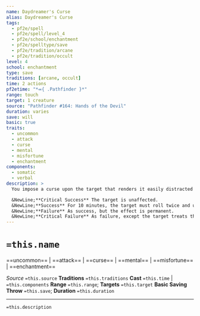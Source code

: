 ```yaml
---
name: Daydreamer's Curse
alias: Daydreamer's Curse
tags:
  - pf2e/spell
  - pf2e/spell/level_4
  - pf2e/school/enchantment
  - pf2e/spelltype/save
  - pf2e/tradition/arcane
  - pf2e/tradition/occult
level: 4
school: enchantment
type: save
traditions: [arcane, occult]
time: 2 actions
pf2etime: "*⬺{ .Pathfinder }*"
range: touch
target: 1 creature
source: "Pathfinder #164: Hands of the Devil"
duration: varies
save: will
basic: true
traits:
  - uncommon
  - attack
  - curse
  - mental
  - misfortune
  - enchantment
components:
  - somatic
  - verbal
description: >
  You impose a curse upon the target that renders it easily distracted and unable to focus its thoughts on tasks that demand insight or discernment. The target must attempt a Will save.

  &NewLine;**Critical Success** The target is unaffected.
  &NewLine;**Success** For 10 minutes, the target must roll twice and use the worse result whenever attempting a Medicine, Nature, Perception, or Survival check. If the target critically succeeds at a Perception check or skill check to perform an action with the concentrate trait, the target gets a success instead.
  &NewLine;**Failure** As success, but the effect is permanent.
  &NewLine;**Critical Failure** As failure, except the target treats the outcomes of all checks with the concentrate trait as one degree of success worse than the result it rolled (a critical success becomes a success, a success becomes a failure, and a failure becomes a critical failure).
---
```

# `=this.name`
==uncommon== | ==attack== | ==curse== | ==mental== | ==misfortune== | ==enchantment==

*Source* `=this.source`
**Traditions** `=this.traditions`
**Cast** `=this.time` | `=this.components`
**Range** `=this.range`; **Targets** `=this.target`
**Basic Saving Throw** `=this.save`; **Duration** `=this.duration`

***
`=this.description`